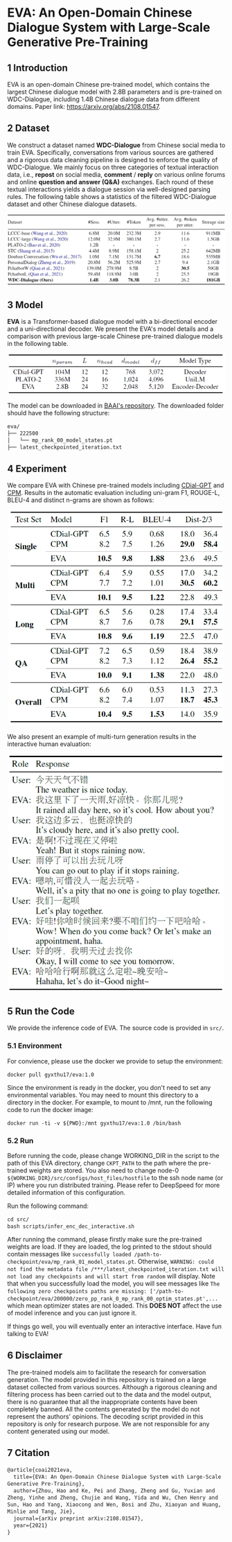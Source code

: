 # EVA: An Open-Domain Chinese Dialogue System with Large-Scale Generative Pre-Training

## 1 Introduction

EVA is an open-domain Chinese pre-trained model, which contains the largest Chinese dialogue model with 2.8B parameters and is pre-trained on WDC-Dialogue, including 1.4B Chinese dialogue data from different domains. Paper link: https://arxiv.org/abs/2108.01547.

## 2 Dataset

We construct a dataset named **WDC-Dialogue** from Chinese social media to train EVA. Specifically, conversations from various sources are gathered and a rigorous data cleaning pipeline is designed to enforce the quality of WDC-Dialogue. We mainly focus on three categories of textual interaction data, i.e., **repost** on social media, **comment** / **reply** on various online forums and online **question and answer (Q\&A)** exchanges. Each round of these textual interactions yields a dialogue session via well-designed parsing rules. The following table shows a statistics of the filtered WDC-Dialogue dataset and other Chinese dialogue datasets.

<img src="fig/dataset.png" style="zoom:60%;" />

## 3 Model

**EVA** is a Transformer-based dialogue model with a bi-directional encoder and a uni-directional decoder. We present the EVA's model details and a comparison with previous large-scale Chinese pre-trained dialogue models in the following table.

<div align=center>
<img src="fig/model.png" width="600" />
</div>

The model can be downloaded in [BAAI's repository](https://wudaoai.cn/model/detail/EVA). The downloaded folder should have the following structure:

```[bash]
eva/
├── 222500
│   └── mp_rank_00_model_states.pt
├── latest_checkpointed_iteration.txt
```

## 4 Experiment

We compare EVA with Chinese pre-trained models including [CDial-GPT](https://github.com/thu-coai/CDial-GPT) and [CPM](https://github.com/TsinghuaAI/CPM). Results in the automatic evaluation including uni-gram F1, ROUGE-L, BLEU-4 and distinct n-grams are shown as follows:

<div align=center>
<img src="fig/auto_eval.png" width="500" />
</div>
  
We also present an example of multi-turn generation results in the interactive human evaluation:

<div align=center>
<img src="fig/example.png" width="500" />
</div>


## 5 Run the Code

We provide the inference code of EVA. The source code is provided in `src/`.

### 5.1 Environment

For convience, please use the docker we provide to setup the environment:

```[bash]
docker pull gyxthu17/eva:1.0
```

Since the environment is ready in the docker, you don't need to set any environmental variables. You may need to mount this directory to a directory in the docker. For example, to mount to /mnt, run the following code to run the docker image:

```[bash]
docker run -ti -v ${PWD}:/mnt gyxthu17/eva:1.0 /bin/bash
```

### 5.2 Run

Before running the code, please change WORKING_DIR in the script to the path of this EVA directory, change `CKPT_PATH` to the path where the pre-trained weights are stored. You also need to change node-0 `${WORKING_DIR}/src/configs/host_files/hostfile` to the ssh node name (or IP) where you run distributed training. Please refer to DeepSpeed for more detailed information of this configuration.


Run the following command:
```
cd src/
bash scripts/infer_enc_dec_interactive.sh
```

After running the command, please firstly make sure the pre-trained weights are load. If they are loaded, the log printed to the stdout should contain messages like `successfully loaded /path-to-checkpoint/eva/mp_rank_01_model_states.pt`. Otherwise, `WARNING: could not find the metadata file /***/latest_checkpointed_iteration.txt will not load any checkpoints and will start from random` will display. Note that when you successfully load the model, you will see messages like `The following zero checkpoints paths are missing: ['/path-to-checkpoint/eva/200000/zero_pp_rank_0_mp_rank_00_optim_states.pt',...` which mean optimizer states are not loaded. This **DOES NOT** affect the use of model inference and you can just ignore it.

If things go well, you will eventually enter an interactive interface. Have fun talking to EVA!

## 6 Disclaimer

The pre-trained models aim to facilitate the research for conversation generation. The model provided in this repository is trained on a large dataset collected from various sources. Although a rigorous cleaning and filtering process has been carried out to the data and the model output, there is no guarantee that all the inappropriate contents have been completely banned. All the contents generated by the model do not represent the authors' opinions. The decoding script provided in this repository is only for research purpose. We are not responsible for any content generated using our model.


## 7 Citation
```
@article{coai2021eva,
  title={EVA: An Open-Domain Chinese Dialogue System with Large-Scale Generative Pre-Training},
  author={Zhou, Hao and Ke, Pei and Zhang, Zheng and Gu, Yuxian and Zheng, Yinhe and Zheng, Chujie and Wang, Yida and Wu, Chen Henry and Sun, Hao and Yang, Xiaocong and Wen, Bosi and Zhu, Xiaoyan and Huang, Minlie and Tang, Jie},
  journal={arXiv preprint arXiv:2108.01547},
  year={2021}
}
```
